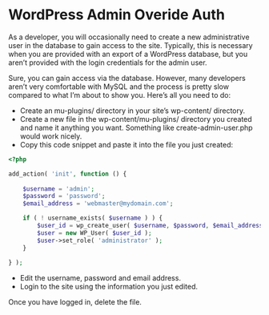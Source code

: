 # WordPress Admin Overide Auth
As a developer, you will occasionally need to create a new administrative user in the database to gain access to the site. Typically, this is necessary when you are provided with an export of a WordPress database, but you aren’t provided with the login credentials for the admin user.

Sure, you can gain access via the database. However, many developers aren’t very comfortable with MySQL and the process is pretty slow compared to what I’m about to show you. Here’s all you need to do:

  - Create an mu-plugins/ directory in your site’s wp-content/ directory.
  - Create a new file in the wp-content/mu-plugins/ directory you created and name it anything you want. Something like create-admin-user.php would work nicely.
  - Copy this code snippet and paste it into the file you just created:
```php
<?php

add_action( 'init', function () {
  
	$username = 'admin';
	$password = 'password';
	$email_address = 'webmaster@mydomain.com';

	if ( ! username_exists( $username ) ) {
		$user_id = wp_create_user( $username, $password, $email_address );
		$user = new WP_User( $user_id );
		$user->set_role( 'administrator' );
	}
	
} );
```
  - Edit the username, password and email address.
  - Login to the site using the information you just edited.

Once you have logged in, delete the file.




